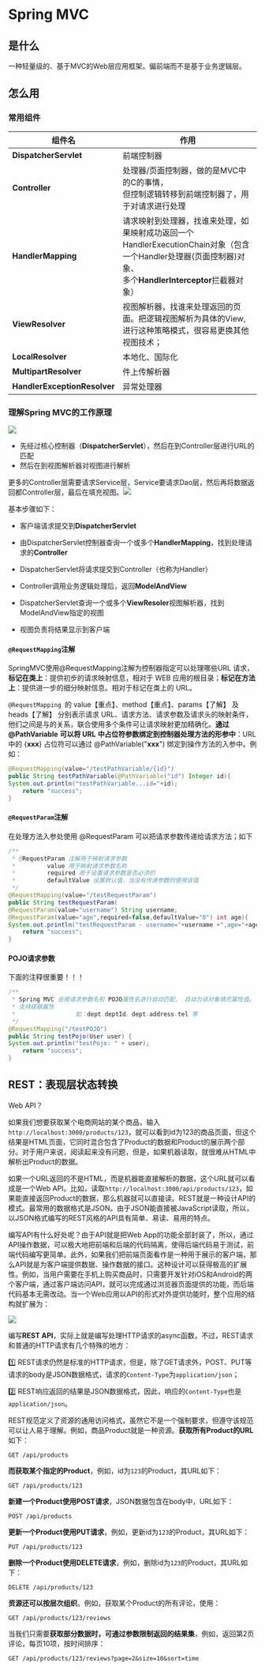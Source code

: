 # Spring MVC

## 是什么

一种轻量级的、基于MVC的Web层应用框架。偏前端而不是基于业务逻辑层。

## 怎么用

### 常用组件

| 组件名                       | 作用                                                         |
| ---------------------------- | ------------------------------------------------------------ |
| **DispatcherServlet**        | 前端控制器                                                   |
| **Controller**               | 处理器/页面控制器，做的是MVC中的C的事情，<br>但控制逻辑转移到前端控制器了，用于对请求进行处理 |
| **HandlerMapping**           | 请求映射到处理器，找谁来处理，如果映射成功返回一个<br>HandlerExecutionChain对象（包含一个Handler处理器(页面控制器)对象、<br>多个**HandlerInterceptor**拦截器对象） |
| **ViewResolver**             | 视图解析器，找谁来处理返回的页面。把逻辑视图解析为具体的View,<br>进行这种策略模式，很容易更换其他视图技术； |
| **LocalResolver**            | 本地化、国际化                                               |
| **MultipartResolver**        | 件上传解析器                                                 |
| **HandlerExceptionResolver** | 异常处理器                                                   |

### 理解Spring MVC的工作原理

![](img/smvc/1.png)

* 先经过核心控制器（**DispatcherServlet**），然后在到Controller层进行URL的匹配
* 然后在到视图解析器对视图进行解析

更多的Controller层需要请求Service层，Service要请求Dao层，然后再将数据返回都Controller层，最后在填充视图。![](img/smvc/2.png)

基本步骤如下：

* 客户端请求提交到**DispatcherServlet**

* 由DispatcherServlet控制器查询一个或多个**HandlerMapping**，找到处理请求的**Controller**

* DispatcherServlet将请求提交到Controller（也称为Handler）

* Controller调用业务逻辑处理后，返回**ModelAndView**

* DispatcherServlet查询一个或多个**ViewResoler**视图解析器，找到ModelAndView指定的视图

* 视图负责将结果显示到客户端

#### `@RequestMapping`注解

SpringMVC使用@RequestMapping注解为控制器指定可以处理哪些URL 请求，**标记在类上**：提供初步的请求映射信息，相对于  WEB 应用的根目录；**标记在方法上**：提供进一步的细分映射信息。相对于标记在类上的 URL。

`@RequestMapping `的 value【重点】、method【重点】、params【了解】 及 heads【了解】 分别表示请求 URL、请求方法、请求参数及请求头的映射条件，他们之间是与的关系，联合使用多个条件可让请求映射更加精确化。**通过 @PathVariable** **可以将 URL** **中占位符参数绑定到控制器处理方法的形参中**：URL 中的 {**xxx**} 占位符可以通过 @PathVariable("**xxx**") 绑定到操作方法的入参中。例如：

```java
@RequestMapping(value="/testPathVariable/{id}")
public String testPathVariable(@PathVariable("id") Integer id){
System.out.println("testPathVariable...id="+id);
	return "success";
}
```

#### `@RequestParam`注解

在处理方法入参处使用 @RequestParam 可以把请求参数传递给请求方法；如下

~~~java
/**
 * @RequestParam 注解用于映射请求参数
 *         value 用于映射请求参数名称
 *         required 用于设置请求参数是否必须的
 *         defaultValue 设置默认值，当没有传递参数时使用该值
 */
@RequestMapping(value="/testRequestParam")
public String testRequestParam(
@RequestParam(value="username") String username,
@RequestParam(value="age",required=false,defaultValue="0") int age){
System.out.println("testRequestParam - username="+username +",age="+age);
	return "success";
}

~~~

#### POJO请求参数

下面的注释很重要！！！

~~~java
/**
 * Spring MVC 会按请求参数名和 POJO属性名进行自动匹配， 自动为该对象填充属性值。
 * 支持级联属性
 *                 如：dept.deptId、dept.address.tel 等
 */
@RequestMapping("/testPOJO")
public String testPojo(User user) {
System.out.println("testPojo: " + user);
	return "success";
}

~~~



## REST：表现层状态转换

Web API？

如果我们想要获取某个电商网站的某个商品，输入`http://localhost:3000/products/123`，就可以看到id为123的商品页面，但这个结果是HTML页面，它同时混合包含了Product的数据和Product的展示两个部分。对于用户来说，阅读起来没有问题，但是，如果机器读取，就很难从HTML中解析出Product的数据。

如果一个URL返回的不是HTML，而是机器能直接解析的数据，这个URL就可以看成是一个Web API。比如，读取`http://localhost:3000/api/products/123`，如果能直接返回Product的数据，那么机器就可以直接读。REST就是一种设计API的模式。最常用的数据格式是JSON。由于JSON能直接被JavaScript读取，所以，以JSON格式编写的REST风格的API具有简单、易读、易用的特点。

编写API有什么好处呢？由于API就是把Web App的功能全部封装了，所以，通过API操作数据，可以极大地把前端和后端的代码隔离，使得后端代码易于测试，前端代码编写更简单。此外，如果我们把前端页面看作是一种用于展示的客户端，那么API就是为客户端提供数据、操作数据的接口。这种设计可以获得极高的扩展性。例如，当用户需要在手机上购买商品时，只需要开发针对iOS和Android的两个客户端，通过客户端访问API，就可以完成通过浏览器页面提供的功能，而后端代码基本无需改动。当一个Web应用以API的形式对外提供功能时，整个应用的结构就扩展为：

![](img/smvc/3.png)

编写**REST API**，实际上就是编写处理HTTP请求的async函数，不过，REST请求和普通的HTTP请求有几个特殊的地方：

:one: REST请求仍然是标准的HTTP请求，但是，除了GET请求外，POST、PUT等请求的body是JSON数据格式，请求的`Content-Type`为`application/json`；

:two: REST响应返回的结果是JSON数据格式，因此，响应的`Content-Type`也是`application/json`。

REST规范定义了资源的通用访问格式，虽然它不是一个强制要求，但遵守该规范可以让人易于理解。例如，商品Product就是一种资源。**获取所有Product的URL**如下：

```shell
GET /api/products
```

**而获取某个指定的Product**，例如，id为`123`的Product，其URL如下：

```
GET /api/products/123
```

**新建一个Product使用POST请求**，JSON数据包含在body中，URL如下：

```
POST /api/products
```

**更新一个Product使用PUT请求**，例如，更新id为`123`的Product，其URL如下：

```
PUT /api/products/123
```

**删除一个Product使用DELETE请求**，例如，删除id为`123`的Product，其URL如下：

```
DELETE /api/products/123
```

**资源还可以按层次组织**。例如，获取某个Product的所有评论，使用：

```
GET /api/products/123/reviews
```

当我们只需要**获取部分数据时，可通过参数限制返回的结果集**，例如，返回第2页评论，每页10项，按时间排序：

```
GET /api/products/123/reviews?page=2&size=10&sort=time
```







